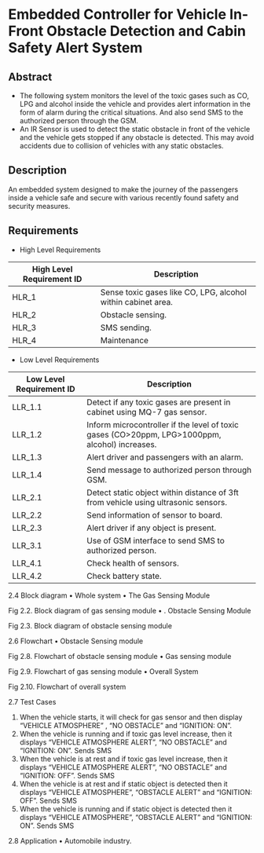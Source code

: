 # Embedded Controller for Vehicle In-Front Obstacle Detection and Cabin Safety Alert System

## Abstract
- The following system monitors the level of the toxic gases such as CO, LPG and alcohol inside the 
vehicle and provides alert information in the form of alarm during the critical situations. And also 
send SMS to the authorized person through the GSM.
- An IR Sensor is used to detect the static obstacle in front of the vehicle and the vehicle gets stopped if 
any obstacle is detected. This may avoid accidents due to collision of vehicles with any static 
obstacles.

## Description
An embedded system designed to make the journey of the passengers inside a vehicle safe and secure 
with various recently found safety and security measures. 

## Requirements
- High Level Requirements

|High Level Requirement ID| Description|
|--------|-------------------------------------------|
|HLR_1| Sense toxic gases like CO, LPG, alcohol within cabinet area.|
|HLR_2| Obstacle sensing.|
|HLR_3| SMS sending.|
|HLR_4| Maintenance|

- Low Level Requirements

|Low Level Requirement ID| Description|
|--------|-------------------------------------------|
|LLR_1.1| Detect if any toxic gases are present in cabinet using MQ-7 gas sensor.|
|LLR_1.2| Inform microcontroller if the level of toxic gases (CO>20ppm, LPG>1000ppm, alcohol) increases.|
|LLR_1.3| Alert driver and passengers with an alarm.| 
|LLR_1.4| Send message to authorized person through GSM.|
|LLR_2.1| Detect static object within distance of 3ft from vehicle using ultrasonic sensors.|
|LLR_2.2| Send information of sensor to board.|
|LLR_2.3| Alert driver if any object is present.|
|LLR_3.1| Use of GSM interface to send SMS to authorized person.|
|LLR_4.1| Check health of sensors.|
|LLR_4.2| Check battery state.|

2.4 Block diagram
• Whole system
•	The Gas Sensing Module
 
Fig 2.2. Block diagram of gas sensing module
•	. Obstacle Sensing Module
                     
Fig 2.3. Block diagram of obstacle sensing module

2.6 Flowchart 
•	Obstacle Sensing module
 
Fig 2.8. Flowchart of obstacle sensing module
•	Gas sensing module
 
Fig 2.9. Flowchart of gas sensing module
•	Overall System
 
Fig 2.10. Flowchart of overall system

2.7	Test Cases
1)	When the vehicle starts, it will check for gas sensor and then display “VEHICLE ATMOSPHERE” , “NO OBSTACLE” and “IGNITION: ON”.
2)	When the vehicle is running and if toxic gas level increase, then it displays “VEHICLE ATMOSPHERE ALERT”, “NO OBSTACLE” and “IGNITION: ON”. Sends SMS 
3)	When the vehicle is at rest and if toxic gas level increase, then it displays “VEHICLE ATMOSPHERE ALERT”, “NO OBSTACLE” and “IGNITION: OFF”. Sends SMS 
4)	When the vehicle is at rest and if static object is detected then it displays “VEHICLE ATMOSPHERE”, “OBSTACLE ALERT” and “IGNITION: OFF”. Sends SMS 
5)	When the vehicle is running and if static object is detected then it displays “VEHICLE ATMOSPHERE”, “OBSTACLE ALERT” and “IGNITION: ON”. Sends SMS 

2.8 Application
•	Automobile industry.
